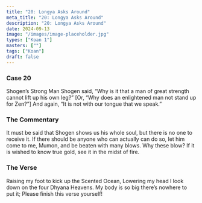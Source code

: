 ```yaml
---
title: "20: Longya Asks Around"
meta_title: "20: Longya Asks Around"
description: "20: Longya Asks Around"
date: 2024-09-13
image: "/images/image-placeholder.jpg"
types: ["Koan 1"]
masters: [""]
tags: ["Koan"]
draft: false
---
```


### Case 20

Shogen’s Strong Man
Shogen said, “Why is it that a man of great strength cannot lift up his own leg?” [Or, “Why does an enlightened man not stand up for Zen?”] And again, “It is not with our tongue that we speak.”

### The Commentary
It must be said that Shogen shows us his whole soul, but there is no one to receive it. If there should be anyone who can actually can do so, let him come to me, Mumon, and be beaten with many blows. Why these blow? If it is wished to know true gold, see it in the midst of
fire.

### The Verse
Raising my foot to kick up the Scented Ocean,
Lowering my head I look down on the four Dhyana Heavens. My body is so big there’s nowhere to put it;
Please finish this verse yourself!
